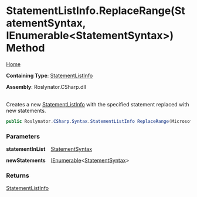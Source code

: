 # StatementListInfo\.ReplaceRange\(StatementSyntax, IEnumerable\<StatementSyntax>\) Method

[Home](../../../../../README.md)

**Containing Type**: [StatementListInfo](../README.md)

**Assembly**: Roslynator\.CSharp\.dll

\
Creates a new [StatementListInfo](../README.md) with the specified statement replaced with new statements\.

```csharp
public Roslynator.CSharp.Syntax.StatementListInfo ReplaceRange(Microsoft.CodeAnalysis.CSharp.Syntax.StatementSyntax statementInList, System.Collections.Generic.IEnumerable<Microsoft.CodeAnalysis.CSharp.Syntax.StatementSyntax> newStatements)
```

### Parameters

**statementInList** &ensp; [StatementSyntax](https://docs.microsoft.com/en-us/dotnet/api/microsoft.codeanalysis.csharp.syntax.statementsyntax)

**newStatements** &ensp; [IEnumerable](https://docs.microsoft.com/en-us/dotnet/api/system.collections.generic.ienumerable-1)\<[StatementSyntax](https://docs.microsoft.com/en-us/dotnet/api/microsoft.codeanalysis.csharp.syntax.statementsyntax)>

### Returns

[StatementListInfo](../README.md)

